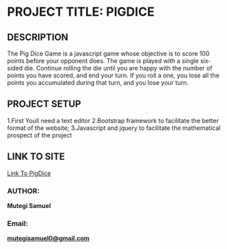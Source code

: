 # PROJECT TITLE: PIGDICE


## DESCRIPTION

The Pig Dice Game is a javascript game whose objective is to score 100 points before your opponent does. The game is played with a single six-sided die. 
Continue rolling the die until you are happy with the number of points you have scored, and end your turn. If you roll a one, you lose all the points you accumulated during that turn, and you lose your turn.

## PROJECT SETUP

1.First Youll need a text editor
2.Bootstrap framework to facilitate the better format of the website;
3.Javascript and jquery to facilitate the mathematical prospect of the project



## LINK TO SITE
[Link To PigDice](https://mutegisamuel.github.io/PigDice/)




### AUTHOR: 
**Mutegi Samuel**
### Email: 
**mutegisamuel0@gmail.com**
